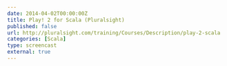 ```yaml
---
date: 2014-04-02T00:00:00Z
title: Play! 2 for Scala (Pluralsight)
published: false
url: http://pluralsight.com/training/Courses/Description/play-2-scala
categories: [Scala]
type: screencast
external: true
---
```


